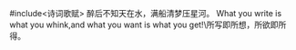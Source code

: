 #include<诗词歌赋>
醉后不知天在水，满船清梦压星河。
What you write is what you whink,and what you want is what you get!\\所写即所想，所欲即所得。
